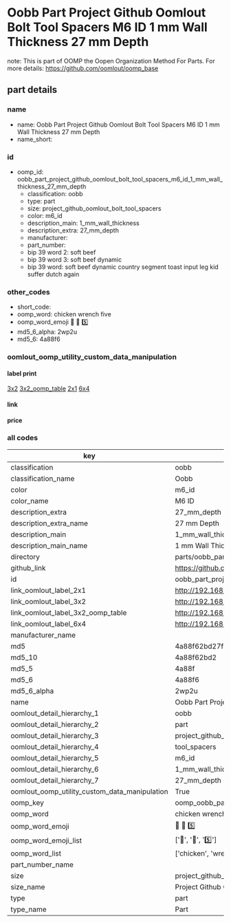 # Oobb Part Project Github Oomlout Bolt Tool Spacers M6 ID 1 mm Wall Thickness 27 mm Depth  

note: This is part of OOMP the Oopen Organization Method For Parts. For more details: https://github.com/oomlout/oomp_base

##  part details
  







### name
* name: Oobb Part Project Github Oomlout Bolt Tool Spacers M6 ID 1 mm Wall Thickness 27 mm Depth
* name_short: 
### id
* oomp_id: oobb_part_project_github_oomlout_bolt_tool_spacers_m6_id_1_mm_wall_thickness_27_mm_depth
  * classification: oobb
  * type: part
  * size: project_github_oomlout_bolt_tool_spacers
  * color: m6_id
  * description_main: 1_mm_wall_thickness
  * description_extra: 27_mm_depth
  * manufacturer: 
  * part_number: 
  * bip 39 word 2: soft beef
  * bip 39 word 3: soft beef dynamic
  * bip 39 word: soft beef dynamic country segment toast input leg kid suffer dutch again

### other_codes
* short_code: 
* oomp_word: chicken wrench five
* oomp_word_emoji :chicken: :wrench: :five:
* md5_6_alpha: 2wp2u
* md5_6: 4a88f6






### oomlout_oomp_utility_custom_data_manipulation
#### label print
[3x2](http://192.168.1.245:1112/?label=oomp%202wp2u)
[3x2_oomp_table](http://192.168.1.108:1112/?label=oomp%202wp2u)
[2x1](http://192.168.1.242:1112/?label=oomp%202wp2u)
[6x4](http://192.168.1.55:1112/?label=oomp%202wp2u)    

#### link

                              

#### price







### all codes 
| key | value |  
| --- | --- |  
| classification | oobb |  
| classification_name | Oobb |  
| color | m6_id |  
| color_name | M6 ID |  
| description_extra | 27_mm_depth |  
| description_extra_name | 27 mm Depth |  
| description_main | 1_mm_wall_thickness |  
| description_main_name | 1 mm Wall Thickness |  
| directory | parts/oobb_part_project_github_oomlout_bolt_tool_spacers_m6_id_1_mm_wall_thickness_27_mm_depth |  
| github_link | https://github.com/oomlout/oomlout_oomp_part_src/tree/main/parts/oobb_part_project_github_oomlout_bolt_tool_spacers_m6_id_1_mm_wall_thickness_27_mm_depth |  
| id | oobb_part_project_github_oomlout_bolt_tool_spacers_m6_id_1_mm_wall_thickness_27_mm_depth |  
| link_oomlout_label_2x1 | http://192.168.1.242:1112/?label=oomp%202wp2u |  
| link_oomlout_label_3x2 | http://192.168.1.245:1112/?label=oomp%202wp2u |  
| link_oomlout_label_3x2_oomp_table | http://192.168.1.108:1112/?label=oomp%202wp2u |  
| link_oomlout_label_6x4 | http://192.168.1.55:1112/?label=oomp%202wp2u |  
| manufacturer_name |  |  
| md5 | 4a88f62bd27f4e978c61931089850672 |  
| md5_10 | 4a88f62bd2 |  
| md5_5 | 4a88f |  
| md5_6 | 4a88f6 |  
| md5_6_alpha | 2wp2u |  
| name | Oobb Part Project Github Oomlout Bolt Tool Spacers M6 ID 1 mm Wall Thickness 27 mm Depth |  
| oomlout_detail_hierarchy_1 | oobb |  
| oomlout_detail_hierarchy_2 | part |  
| oomlout_detail_hierarchy_3 | project_github_bolt |  
| oomlout_detail_hierarchy_4 | tool_spacers |  
| oomlout_detail_hierarchy_5 | m6_id |  
| oomlout_detail_hierarchy_6 | 1_mm_wall_thickness |  
| oomlout_detail_hierarchy_7 | 27_mm_depth |  
| oomlout_oomp_utility_custom_data_manipulation | True |  
| oomp_key | oomp_oobb_part_project_github_oomlout_bolt_tool_spacers_m6_id_1_mm_wall_thickness_27_mm_depth |  
| oomp_word | chicken wrench five |  
| oomp_word_emoji | :chicken: :wrench: :five: |  
| oomp_word_emoji_list | [':chicken:', ':wrench:', ':five:'] |  
| oomp_word_list | ['chicken', 'wrench', 'five'] |  
| part_number_name |  |  
| size | project_github_oomlout_bolt_tool_spacers |  
| size_name | Project Github Oomlout Bolt Tool Spacers |  
| type | part |  
| type_name | Part |  
